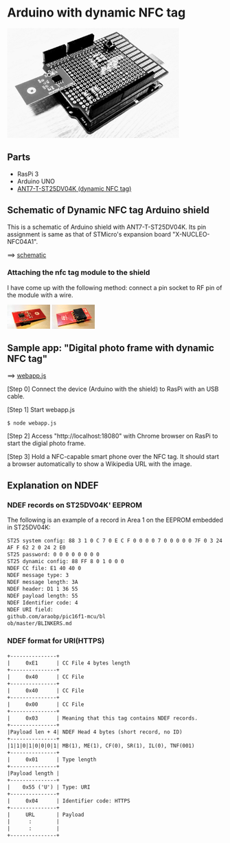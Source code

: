 # Arduino with dynamic NFC tag

<img src="./doc/shield.jpg" width=400>

## Parts

- RasPi 3
- Arduino UNO
- [ANT7-T-ST25DV04K (dynamic NFC tag)](https://www.st.com/en/evaluation-tools/ant7-t-st25dv04k.html)

## Schematic of Dynamic NFC tag Arduino shield

This is a schematic of Arduino shield with ANT7-T-ST25DV04K. Its pin assignment is same as that of STMicro's expansion board "X-NUCLEO-NFC04A1".

==> [schematic](./kicad)

### Attaching the nfc tag module to the shield

I have come up with the following method: connect a pin socket to RF pin of the module with a wire.

<img src="./doc/ant7-t-st25dv04k_1.jpg" width=100>

<img src="./doc/ant7-t-st25dv04k_2.jpg" width=100>

## Sample app: "Digital photo frame with dynamic NFC tag"

==> [webapp.js](./webapp)

[Step 0] Connect the device (Arduino with the shield) to RasPi with an USB cable.

[Step 1] Start webapp.js

```
$ node webapp.js
```

[Step 2] Access "http://localhost:18080" with Chrome browser on RasPi to start the digial photo frame.

[Step 3] Hold a NFC-capable smart phone over the NFC tag. It should start a browser automatically to show a Wikipedia URL with the image.

## Explanation on NDEF

### NDEF records on ST25DV04K' EEPROM

The following is an example of a record in Area 1 on the EEPROM embedded in ST25DV04K:

```
ST25 system config: 88 3 1 0 C 7 0 E C F 0 0 0 0 7 0 0 0 0 0 7F 0 3 24 AF F 62 2 0 24 2 E0 
ST25 password: 0 0 0 0 0 0 0 0 
ST25 dynamic config: 88 FF 8 0 1 0 0 0 
NDEF CC file: E1 40 40 0 
NDEF message type: 3 
NDEF message length: 3A 
NDEF header: D1 1 36 55 
NDEF payload length: 55 
NDEF Identifier code: 4 
NDEF URI field:
github.com/araobp/pic16f1-mcu/bl
ob/master/BLINKERS.md
```

### NDEF format for URI(HTTPS)

```
+---------------+
|     0xE1      | CC File 4 bytes length
+---------------+ 
|     0x40      | CC File
+---------------+
|     0x40      | CC File
+---------------+
|     0x00      | CC File
+---------------+
|     0x03      | Meaning that this tag contains NDEF records.
+---------------+
|Payload len + 4| NDEF Head 4 bytes (short record, no ID)
+---------------+
|1|1|0|1|0|0|0|1| MB(1), ME(1), CF(0), SR(1), IL(0), TNF(001)
+---------------+
|     0x01      | Type length
+---------------+
|Payload length |
+---------------+
|    0x55 ('U') | Type: URI
+---------------+
|     0x04      | Identifier code: HTTPS
+---------------+
|     URL       | Payload
|      :        |
|      :        |
+---------------+
```
